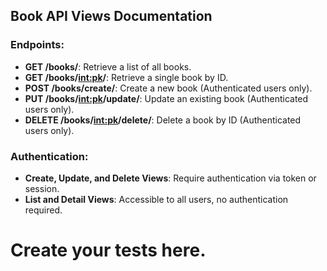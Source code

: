 
## Book API Views Documentation

### Endpoints:

- **GET /books/**: Retrieve a list of all books.
- **GET /books/<int:pk>/**: Retrieve a single book by ID.
- **POST /books/create/**: Create a new book (Authenticated users only).
- **PUT /books/<int:pk>/update/**: Update an existing book (Authenticated users only).
- **DELETE /books/<int:pk>/delete/**: Delete a book by ID (Authenticated users only).

### Authentication:
- **Create, Update, and Delete Views**: Require authentication via token or session.
- **List and Detail Views**: Accessible to all users, no authentication required.


# Create your tests here.
